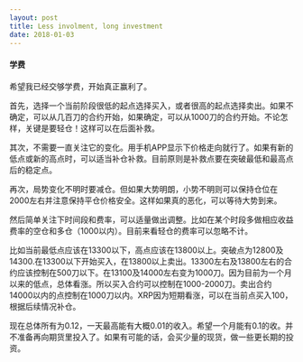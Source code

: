 ```yaml
---
layout: post
title: Less involment, long investment
date: 2018-01-03
---
```



#### 学费

希望我已经交够学费，开始真正赢利了。

首先，选择一个当前阶段很低的起点选择买入，或者很高的起点选择卖出。如果不确定，可以从几百刀的合约开始，如果确定，可以从1000刀的合约开始。不论怎样，关键是要轻仓！这样可以在后面补救。

其次，不需要一直关注它的变化。用手机APP显示下价格走向就行了。如果有新的低点或新的高点时，可以适当补仓补救。目前原则是补救点要在突破最低和最高点后的稳定点。

再次，局势变化不明时要减仓。但如果大势明朗，小势不明则可以保持仓位在2000左右并注意保持平仓价格安全。这样如果真的恶化，可以等待大势到来。

然后简单关注下时间段和费率，可以适量做出调整。比如在某个时段多做相应收益费率的空仓和多仓（1000以内）。目前来看轻仓的费率可以忽略不计。

比如当前最低点应该在13300以下，高点应该在13800以上。突破点为12800及14300.在13300以下开始买入，在13800以上卖出。13300左右及13800左右的合约应该控制在500刀以下。在13100及14000左右变为1000刀。因为目前为一个月以来的低点，总体看涨。所以买入合约可以控制在1000-2000刀。卖出合约14000以内的点控制在1000刀以内。XRP因为短期看涨，可以在当前点买入100，根据后续情况补仓。

现在总体所有为0.12，一天最高能有大概0.01的收入。希望一个月能有0.1的收。并不准备再向期货里投入了。如果有可能的话，会买少量的现货，做一些更长期的投资。

